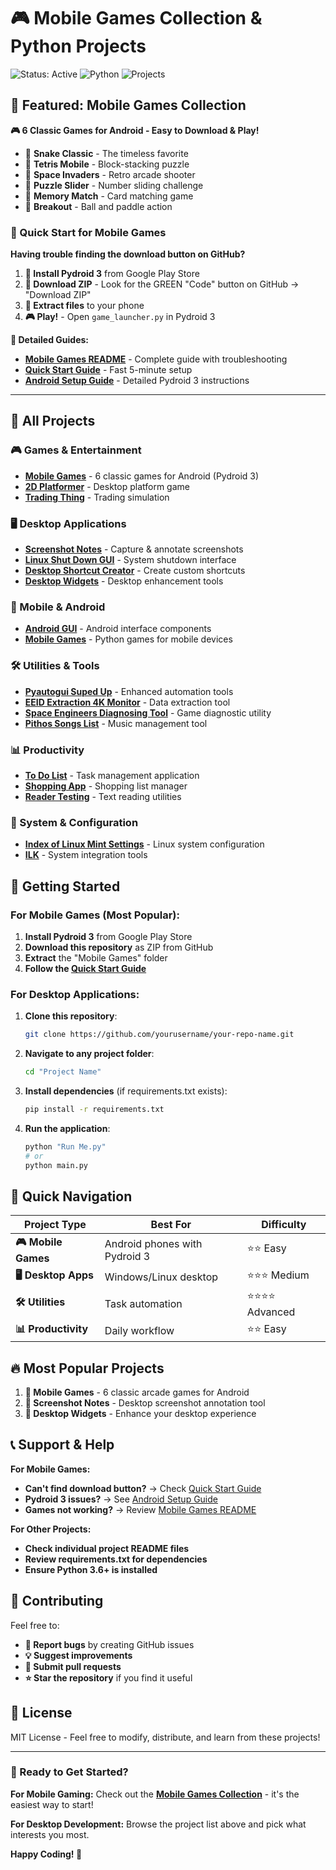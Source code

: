 # 🎮 Mobile Games Collection & Python Projects

![Status: Active](https://img.shields.io/badge/Status-Active-green) ![Python](https://img.shields.io/badge/Python-3.6+-blue.svg) ![Projects](https://img.shields.io/badge/Projects-15+-orange.svg)

## 🌟 Featured: Mobile Games Collection

**🎮 6 Classic Games for Android - Easy to Download & Play!**

- 🐍 **Snake Classic** - The timeless favorite
- 🧩 **Tetris Mobile** - Block-stacking puzzle  
- 👾 **Space Invaders** - Retro arcade shooter
- 🔢 **Puzzle Slider** - Number sliding challenge
- 🧠 **Memory Match** - Card matching game
- 🎯 **Breakout** - Ball and paddle action

### 🚀 Quick Start for Mobile Games

**Having trouble finding the download button on GitHub?**

1. **📱 Install Pydroid 3** from Google Play Store
2. **💾 Download ZIP** - Look for the GREEN "Code" button on GitHub → "Download ZIP"
3. **📂 Extract files** to your phone
4. **🎮 Play!** - Open `game_launcher.py` in Pydroid 3

**📖 Detailed Guides:**
- **[Mobile Games README](Mobile%20Games/README.md)** - Complete guide with troubleshooting
- **[Quick Start Guide](Mobile%20Games/QUICK_START.md)** - Fast 5-minute setup
- **[Android Setup Guide](Mobile%20Games/setup_android.md)** - Detailed Pydroid 3 instructions

---

## 📂 All Projects

### 🎮 Games & Entertainment
- **[Mobile Games](Mobile%20Games/)** - 6 classic games for Android (Pydroid 3)
- **[2D Platformer](2D%20Platformer/)** - Desktop platform game
- **[Trading Thing](Trading%20Thing/)** - Trading simulation

### 🖥️ Desktop Applications  
- **[Screenshot Notes](Screenshot%20Notes/)** - Capture & annotate screenshots
- **[Linux Shut Down GUI](Linux%20Shut%20Down%20GUI/)** - System shutdown interface
- **[Desktop Shortcut Creator](Desktop%20Shortcut%20Creator/)** - Create custom shortcuts
- **[Desktop Widgets](Desktop%20Widgets/)** - Desktop enhancement tools

### 📱 Mobile & Android
- **[Android GUI](android%20gui/)** - Android interface components
- **[Mobile Games](Mobile%20Games/)** - Python games for mobile devices

### 🛠️ Utilities & Tools
- **[Pyautogui Suped Up](Pyautogui%20Suped%20Up/)** - Enhanced automation tools
- **[EEID Extraction 4K Monitor](EEID%20extraction%204k%20monitor/)** - Data extraction tool
- **[Space Engineers Diagnosing Tool](Space%20Engineers%20diagnosing%20tool/)** - Game diagnostic utility
- **[Pithos Songs List](Pithos%20Songs%20List/)** - Music management tool

### 📊 Productivity
- **[To Do List](To%20Do%20List/)** - Task management application
- **[Shopping App](Shopping%20App/)** - Shopping list manager
- **[Reader Testing](Reader%20Testing/)** - Text reading utilities

### 🔧 System & Configuration
- **[Index of Linux Mint Settings](Index%20of%20Linux%20Mint%20Settings%20menus/)** - Linux system configuration
- **[ILK](ILK/)** - System integration tools

## 🚀 Getting Started

### For Mobile Games (Most Popular):
1. **Install Pydroid 3** from Google Play Store
2. **Download this repository** as ZIP from GitHub
3. **Extract** the "Mobile Games" folder
4. **Follow the [Quick Start Guide](Mobile%20Games/QUICK_START.md)**

### For Desktop Applications:
1. **Clone this repository**:
   ```bash
   git clone https://github.com/yourusername/your-repo-name.git
   ```

2. **Navigate to any project folder**:
   ```bash
   cd "Project Name"
   ```

3. **Install dependencies** (if requirements.txt exists):
   ```bash
   pip install -r requirements.txt
   ```

4. **Run the application**:
   ```bash
   python "Run Me.py"
   # or
   python main.py
   ```

## 🎯 Quick Navigation

| Project Type | Best For | Difficulty |
|--------------|----------|------------|
| **🎮 Mobile Games** | Android phones with Pydroid 3 | ⭐⭐ Easy |
| **🖥️ Desktop Apps** | Windows/Linux desktop | ⭐⭐⭐ Medium |
| **🛠️ Utilities** | Task automation | ⭐⭐⭐⭐ Advanced |
| **📊 Productivity** | Daily workflow | ⭐⭐ Easy |

## 🔥 Most Popular Projects

1. **🥇 Mobile Games** - 6 classic arcade games for Android
2. **🥈 Screenshot Notes** - Desktop screenshot annotation tool  
3. **🥉 Desktop Widgets** - Enhance your desktop experience

## 📞 Support & Help

**For Mobile Games:**
- **Can't find download button?** → Check [Quick Start Guide](Mobile%20Games/QUICK_START.md)
- **Pydroid 3 issues?** → See [Android Setup Guide](Mobile%20Games/setup_android.md)
- **Games not working?** → Review [Mobile Games README](Mobile%20Games/README.md)

**For Other Projects:**
- **Check individual project README files**
- **Review requirements.txt for dependencies**
- **Ensure Python 3.6+ is installed**

## 🤝 Contributing

Feel free to:
- **🐛 Report bugs** by creating GitHub issues
- **💡 Suggest improvements** 
- **🔧 Submit pull requests**
- **⭐ Star the repository** if you find it useful

## 📜 License

MIT License - Feel free to modify, distribute, and learn from these projects!

---

### 🎉 Ready to Get Started?

**For Mobile Gaming:** Check out the **[Mobile Games Collection](Mobile%20Games/)** - it's the easiest way to start!

**For Desktop Development:** Browse the project list above and pick what interests you most.

**Happy Coding! 🚀** 